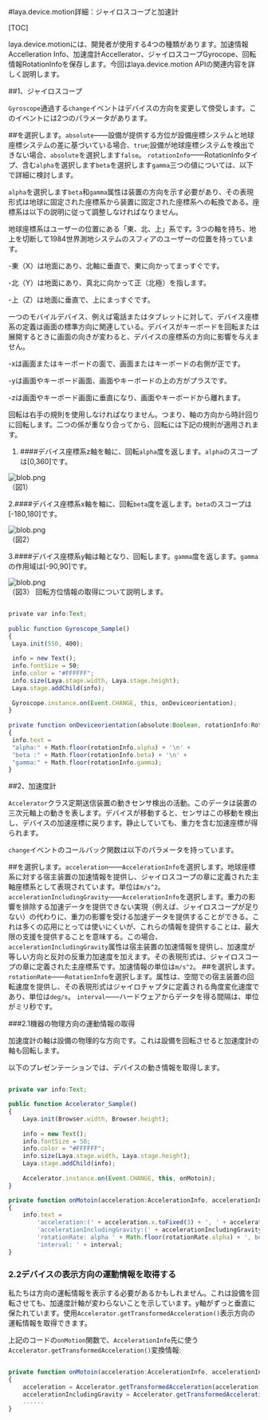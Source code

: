 #laya.device.motion詳細：ジャイロスコープと加速計

[TOC]

laya.device.motionには、開発者が使用する4つの種類があります。加速情報Accelleration Info、加速度計Accellerator、ジャイロスコープGyrocope、回転情報RotationInfoを保存します。今回はlaya.device.motion APIの関連内容を詳しく説明します。

##1、ジャイロスコープ

​`Gyroscope`通過する`change`イベントはデバイスの方向を変更して傍受します。このイベントには2つのパラメータがあります。

##を選択します。`absolute`——設備が提供する方位が設備座標システムと地球座標システムの差に基づいている場合、`true`;設備が地球座標システムを検出できない場合、`absolute`を選択します`false`。 `rotationInfo`——RotationInfoタイプ、含む`alpha`を選択します`beta`を選択します`gamma`三つの値については、以下で詳細に検討します。

​`alpha`を選択します`beta`和`gamma`属性は装置の方向を示す必要があり、その表現形式は地球に固定された座標系から装置に固定された座標系への転換である。座標系は以下の説明に従って調整しなければなりません。

地球座標系はユーザーの位置にある「東、北、上」系です。3つの軸を持ち、地上を切断して1984世界測地システムのスフィアのユーザーの位置を持っています。

-東（X）は地面にあり、北軸に垂直で、東に向かってまっすぐです。

-北（Y）は地面にあり、真北に向かって正（北極）を指します。

-上（Z）は地面に垂直で、上にまっすぐです。

一つのモバイルデバイス、例えば電話またはタブレットに対して、デバイス座標系の定義は画面の標準方向に関連している。デバイスがキーボードを回転または展開するときに画面の向きが変わると、デバイスの座標系の方向に影響を与えません。

-xは画面またはキーボードの面で、画面またはキーボードの右側が正です。

-yは画面やキーボード画面、画面やキーボードの上の方がプラスです。

-zは画面やキーボード画面に垂直になり、画面やキーボードから離れます。

回転は右手の規則を使用しなければなりません。つまり、軸の方向から時計回りに回転します。二つの係が重なり合ってから、回転には下記の規則が適用されます。



1. ####デバイス座標系z軸を軸に、回転`alpha`度を返します。`alpha`のスコープは[0,360]です。

![blob.png](img/1.png)<br/>
（図1）

2.####デバイス座標系x軸を軸に、回転`beta`度を返します。`beta`のスコープは[-180,180]です。

![blob.png](img/2.png)<br/>
（図2）

3.####デバイス座標系y軸は軸となり、回転します。`gamma`度を返します。`gamma`の作用域は[-90,90]です。

![blob.png](img/3.png)<br/>
（図3）
回転方位情報の取得について説明します。


```typescript

private var info:Text;
 
public function Gyroscope_Sample() 
{
 Laya.init(550, 400);
  
 info = new Text();
 info.fontSize = 50;
 info.color = "#FFFFFF";
 info.size(Laya.stage.width, Laya.stage.height);
 Laya.stage.addChild(info);
  
 Gyroscope.instance.on(Event.CHANGE, this, onDeviceorientation);
}
 
private function onDeviceorientation(absolute:Boolean, rotationInfo:RotationInfo):void 
{
 info.text = 
 "alpha:" + Math.floor(rotationInfo.alpha) + '\n' +
 "beta :" + Math.floor(rotationInfo.beta) + '\n' +
 "gamma:" + Math.floor(rotationInfo.gamma);
}
```




##2、加速度計

​`Accelerator`クラス定期送信装置の動きセンサ検出の活動。このデータは装置の三次元軸上の動きを表します。デバイスが移動すると、センサはこの移動を検出し、デバイスの加速座標に戻ります。静止していても、重力を含む加速座標が得られます。

​`change`イベントのコールバック関数は以下のパラメータを持っています。

##を選択します。`acceleration`——`AccelerationInfo`を選択します。地球座標系に対する宿主装置の加速情報を提供し、ジャイロスコープの章に定義された主軸座標系として表現されています。単位は`m/s^2`。 `accelerationIncludingGravity`——`AccelerationInfo`を選択します。重力の影響を排除する加速データを提供できない実現（例えば、ジャイロスコープが足りない）の代わりに、重力の影響を受ける加速データを提供することができる。これは多くの応用にとっては使いにくいが、これらの情報を提供することは、最大限の支援を提供することを意味する。この場合、`accelerationIncludingGravity`属性は宿主装置の加速情報を提供し、加速度が等しい方向と反対の反重力加速度を加えます。その表現形式は、ジャイロスコープの章に定義された主座標系です。加速情報の単位は`m/s^2`。
##を選択します。`rotationRate`——`RotationInfo`を選択します。属性は、空間での宿主装置の回転速度を提供し、その表現形式はジャイロチャプタに定義される角度変化速度であり、単位は`deg/s`。 `interval`——ハードウェアからデータを得る間隔は、単位がミリ秒です。

###2.1機器の物理方向の運動情報の取得

加速度計の軸は設備の物理的な方向です。これは設備を回転させると加速度計の軸も回転します。

以下のプレゼンテーションでは、デバイスの動き情報を取得します。


```typescript

private var info:Text;

public function Accelerator_Sample()
{
	Laya.init(Browser.width, Browser.height);
	
	info = new Text();
	info.fontSize = 50;
	info.color = "#FFFFFF";
	info.size(Laya.stage.width, Laya.stage.height);
	Laya.stage.addChild(info);
	
	Accelerator.instance.on(Event.CHANGE, this, onMotoin);
}

private function onMotoin(acceleration:AccelerationInfo, accelerationIncludingGravity:AccelerationInfo, rotationRate:RotationInfo, interval:int):void
{
	info.text = 
		'acceleration:(' + acceleration.x.toFixed(3) + ', ' + acceleration.y.toFixed(3) + ', ' + acceleration.z.toFixed(3) + ')\n' +
		'accelerationIncludingGravity:(' + accelerationIncludingGravity.x.toFixed(3) + ', ' + accelerationIncludingGravity.y.toFixed(3) + ', ' + accelerationIncludingGravity.z.toFixed(3) + ')\n' +
		'rotationRate: alpha ' + Math.floor(rotationRate.alpha) + ', beta ' + Math.floor(rotationRate.beta) + ', gamma ' + Math.floor(rotationRate.gamma) + '\n' +
		'interval: ' + interval;
}
```


### **2.2デバイスの表示方向の運動情報を取得する**

私たちは方向の運転情報を表示する必要があるかもしれません。これは設備を回転させても、加速度計軸が変わらないことを示しています。y軸がずっと垂直に保たれています。使用`Accelerator.getTransformedAcceleration()`表示方向の運転情報を取得できます。

上記のコードの`onMotion`関数で、`AccelerationInfo`先に使う`Accelerator.getTransformedAcceleration()`変換情報:


```typescript

private function onMotoin(acceleration:AccelerationInfo, accelerationIncludingGravity:AccelerationInfo, rotationRate:RotationInfo, interval:int):void
{
	acceleration = Accelerator.getTransformedAcceleration(acceleration);
  	accelerationIncludingGravity = Accelerator.getTransformedAcceleration(accelerationIncludingGravity);
  	......
}
```
